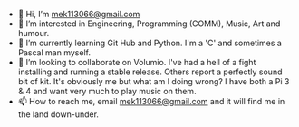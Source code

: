 - 👋 Hi, I’m mek113066@gmail.com
- 👀 I’m interested in Engineering, Programming (COMM), Music, Art and humour.
- 🌱 I’m currently learning Git Hub and Python.  I'm a 'C' and sometimes a Pascal man myself.
- 💞️ I’m looking to collaborate on Volumio.  I've had a hell of a fight installing and running a stable release. Others report a perfectly sound bit of kit. It's obviously me but what am I doing wrong?  I have both a Pi 3 & 4 and want very much to play music on them. 
- 📫 How to reach me, email mek113066@gmail.com and it will find me in the land down-under.

